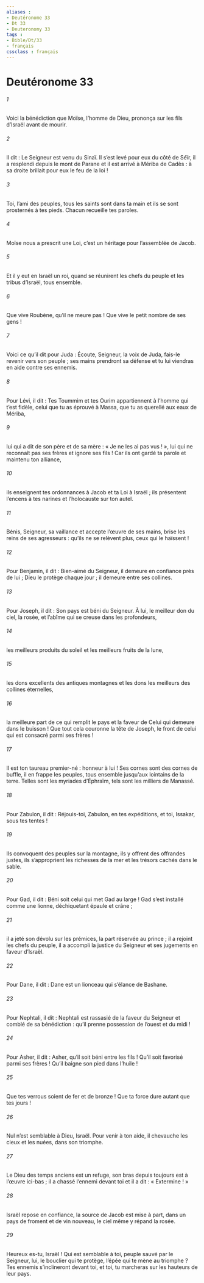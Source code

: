 ```yaml
---
aliases : 
- Deutéronome 33
- Dt 33
- Deuteronomy 33
tags : 
- Bible/Dt/33
- français
cssclass : français
---
```


# Deutéronome 33

###### 1
Voici la bénédiction que Moïse, l’homme de Dieu, prononça sur les fils d’Israël avant de mourir.
###### 2
Il dit :
Le Seigneur est venu du Sinaï.
Il s’est levé pour eux du côté de Séïr,
il a resplendi depuis le mont de Parane
et il est arrivé à Mériba de Cadès :
à sa droite brillait pour eux le feu de la loi !
###### 3
Toi, l’ami des peuples,
tous les saints sont dans ta main
et ils se sont prosternés à tes pieds.
Chacun recueille tes paroles.
###### 4
Moïse nous a prescrit une Loi,
c’est un héritage pour l’assemblée de Jacob.
###### 5
Et il y eut en Israël un roi,
quand se réunirent les chefs du peuple
et les tribus d’Israël, tous ensemble.
###### 6
Que vive Roubène, qu’il ne meure pas !
Que vive le petit nombre de ses gens !
###### 7
Voici ce qu’il dit pour Juda :
Écoute, Seigneur, la voix de Juda,
fais-le revenir vers son peuple ;
ses mains prendront sa défense
et tu lui viendras en aide contre ses ennemis.
###### 8
Pour Lévi, il dit :
Tes Toummim et tes Ourim
appartiennent à l’homme qui t’est fidèle,
celui que tu as éprouvé à Massa,
que tu as querellé aux eaux de Mériba,
###### 9
lui qui a dit de son père et de sa mère :
« Je ne les ai pas vus ! »,
lui qui ne reconnaît pas ses frères
et ignore ses fils !
Car ils ont gardé ta parole
et maintenu ton alliance,
###### 10
ils enseignent tes ordonnances à Jacob
et ta Loi à Israël ;
ils présentent l’encens à tes narines
et l’holocauste sur ton autel.
###### 11
Bénis, Seigneur, sa vaillance
et accepte l’œuvre de ses mains,
brise les reins de ses agresseurs :
qu’ils ne se relèvent plus, ceux qui le haïssent !
###### 12
Pour Benjamin, il dit :
Bien-aimé du Seigneur,
il demeure en confiance près de lui ;
Dieu le protège chaque jour ;
il demeure entre ses collines.
###### 13
Pour Joseph, il dit :
Son pays est béni du Seigneur.
À lui, le meilleur don du ciel, la rosée,
et l’abîme qui se creuse dans les profondeurs,
###### 14
les meilleurs produits du soleil
et les meilleurs fruits de la lune,
###### 15
les dons excellents des antiques montagnes
et les dons les meilleurs des collines éternelles,
###### 16
la meilleure part de ce qui remplit le pays
et la faveur de Celui qui demeure dans le buisson !
Que tout cela couronne la tête de Joseph,
le front de celui qui est consacré parmi ses frères !
###### 17
Il est ton taureau premier-né : honneur à lui !
Ses cornes sont des cornes de buffle,
il en frappe les peuples,
tous ensemble jusqu’aux lointains de la terre.
Telles sont les myriades d’Éphraïm,
tels sont les milliers de Manassé.
###### 18
Pour Zabulon, il dit :
Réjouis-toi, Zabulon, en tes expéditions,
et toi, Issakar, sous tes tentes !
###### 19
Ils convoquent des peuples sur la montagne,
ils y offrent des offrandes justes,
ils s’approprient les richesses de la mer
et les trésors cachés dans le sable.
###### 20
Pour Gad, il dit :
Béni soit celui qui met Gad au large !
Gad s’est installé comme une lionne,
déchiquetant épaule et crâne ;
###### 21
il a jeté son dévolu sur les prémices,
la part réservée au prince ;
il a rejoint les chefs du peuple,
il a accompli la justice du Seigneur
et ses jugements en faveur d’Israël.
###### 22
Pour Dane, il dit :
Dane est un lionceau
qui s’élance de Bashane.
###### 23
Pour Nephtali, il dit :
Nephtali est rassasié de la faveur du Seigneur
et comblé de sa bénédiction :
qu’il prenne possession de l’ouest et du midi !
###### 24
Pour Asher, il dit :
Asher, qu’il soit béni entre les fils !
Qu’il soit favorisé parmi ses frères !
Qu’il baigne son pied dans l’huile !
###### 25
Que tes verrous soient de fer et de bronze !
Que ta force dure autant que tes jours !
###### 26
Nul n’est semblable à Dieu, Israël.
Pour venir à ton aide, il chevauche les cieux
et les nuées, dans son triomphe.
###### 27
Le Dieu des temps anciens est un refuge,
son bras depuis toujours est à l’œuvre ici-bas ;
il a chassé l’ennemi devant toi
et il a dit : « Extermine ! »
###### 28
Israël repose en confiance,
la source de Jacob est mise à part,
dans un pays de froment et de vin nouveau,
le ciel même y répand la rosée.
###### 29
Heureux es-tu, Israël !
Qui est semblable à toi,
peuple sauvé par le Seigneur,
lui, le bouclier qui te protège,
l’épée qui te mène au triomphe ?
Tes ennemis s’inclineront devant toi,
et toi, tu marcheras sur les hauteurs de leur pays.
